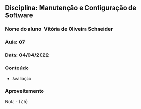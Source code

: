 ## Disciplina: Manutenção e Configuração de Software
### Nome do aluno: Vitória de Oliveira Schneider
### Aula: 07
### Data: 04/04/2022

### Conteúdo
- Avaliação 


### Aproveitamento
Nota - (7,5)

